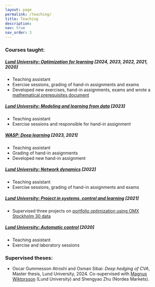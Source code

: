 ```yaml
---
layout: page
permalink: /teaching/
title: Teaching
description: 
nav: true
nav_order: 3
---
```


### Courses taught: 

##### **[Lund University: Optimization for learning](https://www.control.lth.se/education/engineering-program/frtn50-optimization-for-learning/) [2024, 2023, 2022, 2021, 2020]**
- Teaching assistant
- Exercise sessions, grading of hand-in assignments and exams
- Developed new exercises, hand-in assignments, exams and wrote a [mathematical prerequisites document](https://manuupadhyaya.github.io/share/prerequisites.pdf)

##### **[Lund University: Modeling and learning from data](https://www.control.lth.se/education/engineering-program/frtn65-modeling-and-learning-from-data/) [2023]**
- Teaching assistant
- Exercise sessions and responsible for hand-in assignment

##### **[WASP: Deep learning](https://internal.wasp-sweden.org/graduate-school-2/wasp-graduate-school-courses/deep-learning-and-gans/) [2023, 2021]**
- Teaching assistant
- Grading of hand-in assignments
- Developed new hand-in assignment

##### **[Lund University: Network dynamics](https://www.control.lth.se/education/engineering-program/frtn30-network-dynamics/) [2022]**
- Teaching assistant
- Exercise sessions, grading of hand-in assignments and exams

##### **[Lund University: Project in systems, control and learning](https://www.control.lth.se/education/engineering-program/frtn70-project-in-systems-control-and-learning/) [2021]**
- Supervised three projects on [portfolio optimization using OMX Stockholm 30 data](https://manuupadhyaya.github.io/share/trading.pdf)

##### **[Lund University: Automatic control](https://www.control.lth.se/education/engineering-program/frtf05-automatic-control-basic-course-for-cmn/) [2020]**
- Teaching assistant
- Exercise and laboratory sessions

### Supervised theses:

- Oscar Gummesson Atroshi and Osman Sibai: _Deep hedging of CVA_, Master thesis, Lund University, 2024. Co-supervised with [Magnus Wiktorsson](https://www.maths.lth.se/matstat/staff/magnusw/) (Lund University) and Shengyao Zhu (Nordea Markets).
